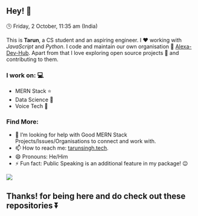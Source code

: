## Hey! 👋

🕒 Friday, 2 October, 11:35 am (India)

This is **Tarun**, a CS student and an aspiring engineer. I :heart: working with _JavaScript_ and _Python_. I code and maintain our own organisation :page_with_curl: [Alexa-Dev-Hub](https://github.com/alexa-dev-hub). Apart from that I love exploring open source projects :bookmark_tabs: and contributing to them.

### I work on: :computer:

- MERN Stack :star:
- Data Science :star2:
- Voice Tech :purple_heart:

### Find More:

- 🤔 I’m looking for help with Good MERN Stack Projects/Issues/Organisations to connect and work with.
- 📫 How to reach me: [tarunsingh.tech](https://tarunsingh.tech).
- 😄 Pronouns: He/Him
- ⚡ Fun fact: Public Speaking is an additional feature in my package! :wink:

![](https://komarev.com/ghpvc/?username=tarunnsingh&color=blueviolet)

## Thanks! for being here and do check out these repositories :arrow_double_down:
